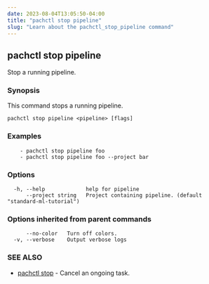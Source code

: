 ```yaml
---
date: 2023-08-04T13:05:50-04:00
title: "pachctl stop pipeline"
slug: "Learn about the pachctl_stop_pipeline command"
---
```


## pachctl stop pipeline

Stop a running pipeline.

### Synopsis

This command stops a running pipeline.

```
pachctl stop pipeline <pipeline> [flags]
```

### Examples

```
	- pachctl stop pipeline foo 
	- pachctl stop pipeline foo --project bar 

```

### Options

```
  -h, --help             help for pipeline
      --project string   Project containing pipeline. (default "standard-ml-tutorial")
```

### Options inherited from parent commands

```
      --no-color   Turn off colors.
  -v, --verbose    Output verbose logs
```

### SEE ALSO

* [pachctl stop](/commands/pachctl_stop/)	 - Cancel an ongoing task.

